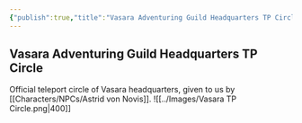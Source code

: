 ```yaml
---
{"publish":true,"title":"Vasara Adventuring Guild Headquarters TP Circle","cssclasses":""}
---
```


## Vasara Adventuring Guild Headquarters TP Circle
Official teleport circle of Vasara headquarters, given to us by [[Characters/NPCs/Astrid von Novis]]. 
![[../Images/Vasara TP Circle.png|400]]
